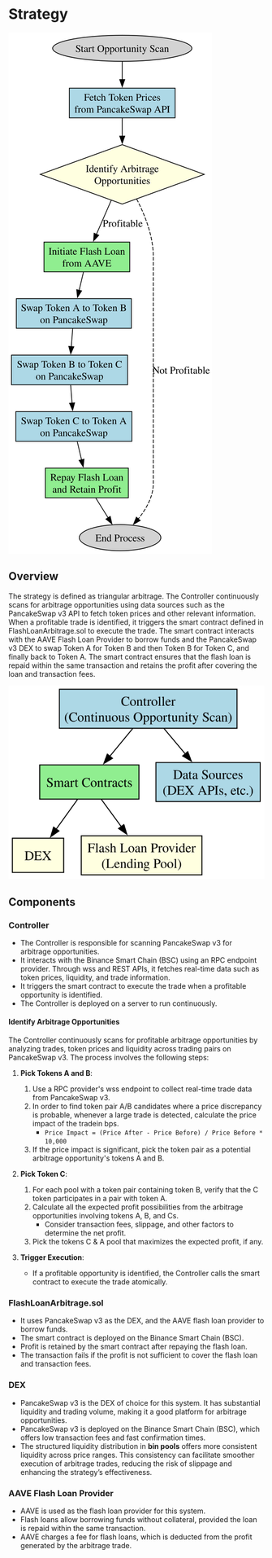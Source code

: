 # Strategy

![Strategy Overview Diagram](diagrams/strategy_overview.digraph.svg)

## Overview

The strategy is defined as triangular arbitrage. The Controller continuously scans for arbitrage opportunities using data sources such as the PancakeSwap v3 API to fetch token prices and other relevant information. When a profitable trade is identified, it triggers the smart contract defined in FlashLoanArbitrage.sol to execute the trade. The smart contract interacts with the AAVE Flash Loan Provider to borrow funds and the PancakeSwap v3 DEX to swap Token A for Token B and then Token B for Token C, and finally back to Token A. The smart contract ensures that the flash loan is repaid within the same transaction and retains the profit after covering the loan and transaction fees.

![System Overview Diagram](diagrams/system_overview.digraph.svg)

## Components

### Controller

* The Controller is responsible for scanning PancakeSwap v3 for arbitrage opportunities.
* It interacts with the Binance Smart Chain (BSC) using an RPC endpoint provider. Through wss and REST APIs, it fetches real-time data such as token prices, liquidity, and trade information.
* It triggers the smart contract to execute the trade when a profitable opportunity is identified.
* The Controller is deployed on a server to run continuously.

#### Identify Arbitrage Opportunities

The Controller continuously scans for profitable arbitrage opportunities by analyzing trades, token prices and liquidity across trading pairs on PancakeSwap v3. The process involves the following steps:

1. **Pick Tokens A and B**:
   1. Use a RPC provider's wss endpoint to collect real-time trade data from PancakeSwap v3.
   1. In order to find token pair A/B candidates where a price discrepancy is probable, whenever a large trade is detected, calculate the price impact of the tradein bps.
      * `Price Impact = (Price After - Price Before) / Price Before * 10,000`
   1. If the price impact is significant, pick the token pair as a potential arbitrage opportunity's tokens A and B.

1. **Pick Token C**:
   1. For each pool with a token pair containing token B, verify that the C token participates in a pair with token A.
   1. Calculate all the expected profit possibilities from the arbitrage opportunities involving tokens A, B, and Cs.
      * Consider transaction fees, slippage, and other factors to determine the net profit.
   1. Pick the tokens C & A pool that maximizes the expected profit, if any.

1. **Trigger Execution**:
   * If a profitable opportunity is identified, the Controller calls the smart contract to execute the trade atomically.

### FlashLoanArbitrage.sol

* It uses PancakeSwap v3 as the DEX, and the AAVE flash loan provider to borrow funds.
* The smart contract is deployed on the Binance Smart Chain (BSC).
* Profit is retained by the smart contract after repaying the flash loan.
* The transaction fails if the profit is not sufficient to cover the flash loan and transaction fees.

### DEX

* PancakeSwap v3 is the DEX of choice for this system. It has substantial liquidity and trading volume, making it a good platform for arbitrage opportunities.
* PancakeSwap v3 is deployed on the Binance Smart Chain (BSC), which offers low transaction fees and fast confirmation times.
* The structured liquidity distribution in **bin pools** offers more consistent liquidity across price ranges. This consistency can facilitate smoother execution of arbitrage trades, reducing the risk of slippage and enhancing the strategy’s effectiveness.

### AAVE Flash Loan Provider

* AAVE is used as the flash loan provider for this system.
* Flash loans allow borrowing funds without collateral, provided the loan is repaid within the same transaction.
* AAVE charges a fee for flash loans, which is deducted from the profit generated by the arbitrage trade.
